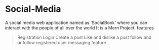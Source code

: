 # Social-Media
A social media web application named as 
'SocialBook' where you can interact with the people of all over the world
It is a Mern Project.
features
>Registration
>Login
>Create a post
>Like and dislike a post
>follow and unfollow registered user
>messaging feature

